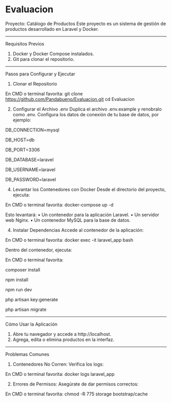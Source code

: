 # Evaluacion
Proyecto: Catálogo de Productos
Este proyecto es un sistema de gestión de productos desarrollado en Laravel y Docker.
________________________________________
Requisitos Previos
1.	Docker y Docker Compose instalados.
2.	Git para clonar el repositorio.
________________________________________
Pasos para Configurar y Ejecutar

1. Clonar el Repositorio

En CMD o terminal favorita:
git clone https://github.com/Pandabueno/Evaluacion.git
cd Evaluacion

2. Configurar el Archivo .env
Duplica el archivo .env.example y renobralo como .env. Configura los datos de conexión de tu base de datos, por ejemplo:

DB_CONNECTION=mysql

DB_HOST=db

DB_PORT=3306

DB_DATABASE=laravel

DB_USERNAME=laravel

DB_PASSWORD=laravel



4. Levantar los Contenedores con Docker
Desde el directorio del proyecto, ejecuta:

En CMD o terminal favorita:
docker-compose up -d

Esto levantará:
•	Un contenedor para la aplicación Laravel.
•	Un servidor web Nginx.
•	Un contenedor MySQL para la base de datos.

4. Instalar Dependencias
Accede al contenedor de la aplicación:

En CMD o terminal favorita:
docker exec -it laravel_app bash

Dentro del contenedor, ejecuta:

En CMD o terminal favorita:

composer install

npm install

npm run dev

php artisan key:generate

php artisan migrate

________________________________________
Cómo Usar la Aplicación
1.	Abre tu navegador y accede a http://localhost.
2.	Agrega, edita o elimina productos en la interfaz.
________________________________________

Problemas Comunes
1.	Contenedores No Corren: Verifica los logs:

En CMD o terminal favorita:
docker logs laravel_app

2.	Errores de Permisos: Asegúrate de dar permisos correctos:

En CMD o terminal favorita:
chmod -R 775 storage bootstrap/cache


